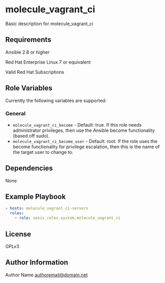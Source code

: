 molecule_vagrant_ci
===========

Basic description for molecule_vagrant_ci

Requirements
------------

Ansible 2.8 or higher

Red Hat Enterprise Linux 7 or equivalent

Valid Red Hat Subscriptions

Role Variables
--------------

Currently the following variables are supported:

### General

* `molecule_vagrant_ci_become` - Default: true. If this role needs administrator
  privileges, then use the Ansible become functionality (based off sudo).
* `molecule_vagrant_ci_become_user` - Default: root. If the role uses the become
  functionality for privilege escalation, then this is the name of the target
  user to change to.

Dependencies
------------

None

Example Playbook
----------------

```yaml
- hosts: molecule_vagrant_ci-servers
  roles:
    - role: oasis_roles.system.molecule_vagrant_ci
```

License
-------

GPLv3

Author Information
------------------

Author Name <authoremail@domain.net>